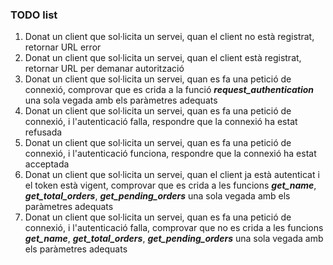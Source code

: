 ### TODO list

1. Donat un client que sol·licita un servei, quan el client no està registrat, retornar URL error
2. Donat un client que sol·licita un servei, quan el client està registrat, retornar URL per demanar autorització
3. Donat un client que sol·licita un servei, quan es fa una petició de connexió, comprovar que es crida a la funció ***request_authentication*** 
  una sola vegada amb els paràmetres adequats
4. Donat un client que sol·licita un servei, quan es fa una petició de connexió, i l'autenticació falla, respondre que la connexió ha estat refusada
5. Donat un client que sol·licita un servei, quan es fa una petició de connexió, i l'autenticació funciona, respondre que la connexió ha estat acceptada
6. Donat un client que sol·licita un servei, quan el client ja està autenticat i el token està vigent, comprovar que es crida a les funcions
   ***get_name***, ***get_total_orders***, ***get_pending_orders*** una sola vegada amb els paràmetres adequats
7. Donat un client que sol·licita un servei, quan es fa una petició de connexió, i l'autenticació falla, comprovar que no es crida a les funcions
   ***get_name***, ***get_total_orders***, ***get_pending_orders*** una sola vegada amb els paràmetres adequats
